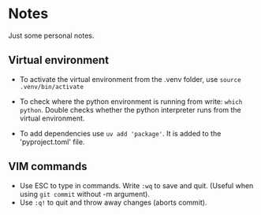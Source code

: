 # Notes
Just some personal notes.

## Virtual environment

- To activate the virtual environment from the .venv folder, use `source .venv/bin/activate`

- To check where the python environment is running from write: `which python`. Double checks whether the python interpreter runs from the virtual environment.

- To add dependencies use `uv add 'package'`. It is added to the 'pyproject.toml' file.

## VIM commands
- Use ESC to type in commands. Write `:wq` to save and quit. (Useful when using `git commit` without -m argument).
- Use `:q!` to quit and throw away changes (aborts commit).


